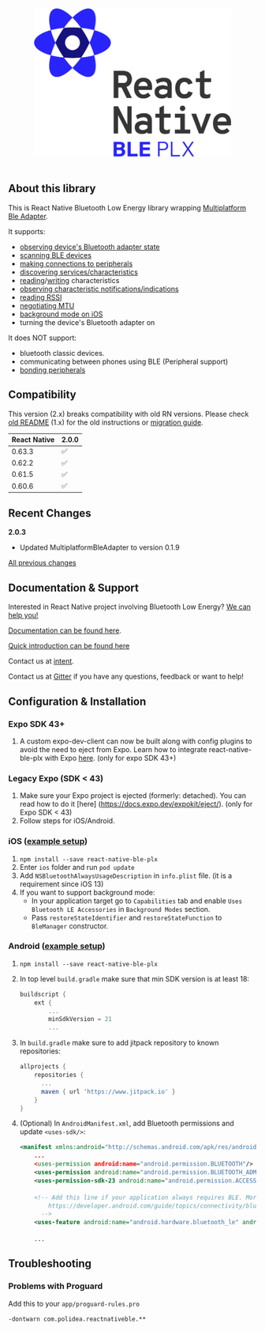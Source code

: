 <p align="center">
  <img
    alt="react-native-ble-plx library logo"
    src="docs/logo.png"
    height="300"
    style="margin-top: 20px; margin-bottom: 20px;"
  />
</p>

## About this library

This is React Native Bluetooth Low Energy library wrapping [Multiplatform Ble Adapter](https://github.com/dotintent/MultiPlatformBleAdapter/).

It supports:

- [observing device's Bluetooth adapter state](https://github.com/dotintent/react-native-ble-plx/wiki/Bluetooth-Adapter-State)
- [scanning BLE devices](https://github.com/dotintent/react-native-ble-plx/wiki/Bluetooth-Scanning)
- [making connections to peripherals](https://github.com/dotintent/react-native-ble-plx/wiki/Device-Connecting)
- [discovering services/characteristics](https://github.com/dotintent/react-native-ble-plx/wiki/Device-Service-Discovery)
- [reading](https://github.com/dotintent/react-native-ble-plx/wiki/Characteristic-Reading)/[writing](https://github.com/dotintent/react-native-ble-plx/wiki/Characteristic-Writing) characteristics
- [observing characteristic notifications/indications](https://github.com/dotintent/react-native-ble-plx/wiki/Characteristic-Notifying)
- [reading RSSI](https://github.com/dotintent/react-native-ble-plx/wiki/RSSI-Reading)
- [negotiating MTU](https://github.com/dotintent/react-native-ble-plx/wiki/MTU-Negotiation)
- [background mode on iOS](https://github.com/dotintent/react-native-ble-plx/wiki/Background-mode-(iOS))
- turning the device's Bluetooth adapter on

It does NOT support:

- bluetooth classic devices.
- communicating between phones using BLE (Peripheral support)
- [bonding peripherals](https://github.com/dotintent/react-native-ble-plx/wiki/Device-Bonding)

## Compatibility

This version (2.x) breaks compatibility with old RN versions. Please check [old README](./docs/README_V1.md) (1.x)
for the old instructions or [migration guide](./docs/MIGRATION_V1.md).

| React Native  | 2.0.0                          |
| ------------- | ------------------------------ |
| 0.63.3        | :white_check_mark:             |
| 0.62.2        | :white_check_mark:             |
| 0.61.5        | :white_check_mark:             |
| 0.60.6        | :white_check_mark:             |

## Recent Changes

**2.0.3**
- Updated MultiplatformBleAdapter to version 0.1.9

[All previous changes](CHANGELOG.md)

## Documentation & Support

Interested in React Native project involving Bluetooth Low Energy? [We can help you!](https://withintent.com/?utm_source=github&utm_medium=github&utm_campaign=external_traffic)

<!-- [Learn more about Polidea's React Native services](https://www.polidea.com/services/react-native/?utm_source=Github&utm_medium=Npaid&utm_campaign=Tech_RN&utm_term=Code&utm_content=GH_NOP_RN_COD_RNB001).

[Learn more about Polidea's BLE services](https://www.polidea.com/services/ble/?utm_source=Github&utm_medium=Npaid&utm_campaign=Tech_BLE&utm_term=Code&utm_content=GH_NOP_BLE_COD_RNB001). -->

[Documentation can be found here](https://dotintent.github.io/react-native-ble-plx/).

[Quick introduction can be found here](https://github.com/dotintent/react-native-ble-plx/blob/master/INTRO.md)

Contact us at [intent](https://withintent.com/contact-us/?utm_source=github&utm_medium=github&utm_campaign=external_traffic).

Contact us at [Gitter](https://gitter.im/RxBLELibraries/react-native-ble) if you have any questions, feedback or want to help!

## Configuration & Installation

### Expo SDK 43+

1. A custom expo-dev-client can now be built along with config plugins to avoid the need to eject from Expo. Learn how to integrate react-native-ble-plx with Expo [here](https://expo.canny.io/feature-requests/p/bluetooth-1). (only for expo SDK 43+)

### Legacy Expo (SDK < 43)

1. Make sure your Expo project is ejected (formerly: detached). You can read how to do it [here] (https://docs.expo.dev/expokit/eject/). (only for Expo SDK < 43)
1. Follow steps for iOS/Android.

### iOS ([example setup](https://github.com/Cierpliwy/SensorTag))

1. `npm install --save react-native-ble-plx`
1. Enter `ios` folder and run `pod update`
1. Add `NSBluetoothAlwaysUsageDescription` in `info.plist` file. (it is a requirement since iOS 13)
1. If you want to support background mode:
   - In your application target go to `Capabilities` tab and enable `Uses Bluetooth LE Accessories` in
     `Background Modes` section.
   - Pass `restoreStateIdentifier` and `restoreStateFunction` to `BleManager` constructor.

### Android ([example setup](https://github.com/Cierpliwy/SensorTag))

1. `npm install --save react-native-ble-plx`
1. In top level `build.gradle` make sure that min SDK version is at least 18:

    ```groovy
    buildscript {
        ext {
            ...
            minSdkVersion = 21
            ...
    ```
1. In `build.gradle` make sure to add jitpack repository to known repositories:

    ```groovy
    allprojects {
        repositories {
          ...
          maven { url 'https://www.jitpack.io' }
        }
    }
    ```
1. (Optional) In `AndroidManifest.xml`, add Bluetooth permissions and update `<uses-sdk/>`:

    ```xml
    <manifest xmlns:android="http://schemas.android.com/apk/res/android"
        ...
        <uses-permission android:name="android.permission.BLUETOOTH"/>
        <uses-permission android:name="android.permission.BLUETOOTH_ADMIN"/>
        <uses-permission-sdk-23 android:name="android.permission.ACCESS_FINE_LOCATION"/>

        <!-- Add this line if your application always requires BLE. More info can be found on:
            https://developer.android.com/guide/topics/connectivity/bluetooth-le.html#permissions
          -->
        <uses-feature android:name="android.hardware.bluetooth_le" android:required="true"/>

        ...
    ```

## Troubleshooting

### Problems with Proguard

Add this to your `app/proguard-rules.pro`

```
-dontwarn com.polidea.reactnativeble.**
```
